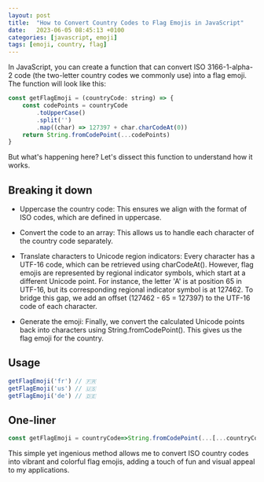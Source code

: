 ```yaml
---
layout: post
title:  "How to Convert Country Codes to Flag Emojis in JavaScript"
date:   2023-06-05 08:45:13 +0100
categories: [javascript, emoji]
tags: [emoji, country, flag]
---
```


In JavaScript, you can create a function that can convert ISO 3166-1-alpha-2 code (the two-letter country codes we commonly use) into a flag emoji. The function will look like this:

```javascript
const getFlagEmoji = (countryCode: string) => {
    const codePoints = countryCode
        .toUpperCase()
        .split('')
        .map((char) => 127397 + char.charCodeAt(0))
    return String.fromCodePoint(...codePoints)
}
```

But what's happening here? Let's dissect this function to understand how it works.

## Breaking it down

- Uppercase the country code: This ensures we align with the format of ISO codes, which are defined in uppercase.

- Convert the code to an array: This allows us to handle each character of the country code separately.

- Translate characters to Unicode region indicators: Every character has a UTF-16 code, which can be retrieved using charCodeAt(). However, flag emojis are represented by regional indicator symbols, which start at a different Unicode point. For instance, the letter 'A' is at position 65 in UTF-16, but its corresponding regional indicator symbol is at 127462. To bridge this gap, we add an offset (127462 - 65 = 127397) to the UTF-16 code of each character.

- Generate the emoji: Finally, we convert the calculated Unicode points back into characters using String.fromCodePoint(). This gives us the flag emoji for the country.

## Usage

```javascript
getFlagEmoji('fr') // 🇫🇷
getFlagEmoji('us') // 🇺🇸
getFlagEmoji('de') // 🇩🇪
```

## One-liner

```javascript
const getFlagEmoji = countryCode=>String.fromCodePoint(...[...countryCode.toUpperCase()].map(x=>0x1f1a5+x.charCodeAt()))
````

This simple yet ingenious method allows me to convert ISO country codes into vibrant and colorful flag emojis, adding a touch of fun and visual appeal to my applications.
